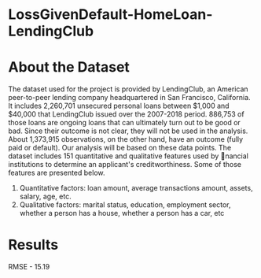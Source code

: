 # LossGivenDefault-HomeLoan-LendingClub
# About the Dataset
The dataset used for the project is provided by LendingClub, an American peer-to-peer lending company
headquartered in San Francisco, California. It includes 2,260,701 unsecured personal loans between $1,000
and $40,000 that LendingClub issued over the 2007-2018 period. 886,753 of those loans are ongoing loans
that can ultimately turn out to be good or bad. Since their outcome is not clear, they will not be used in
the analysis. About 1,373,915 observations, on the other hand, have an outcome (fully paid or default). Our
analysis will be based on these data points.
The dataset includes 151 quantitative and qualitative features used by nancial institutions to determine
an applicant's creditworthiness. Some of those features are presented below.
1. Quantitative factors: loan amount, average transactions amount, assets, salary, age, etc.
2. Qualitative factors: marital status, education, employment sector, whether a person has a house,
whether a person has a car, etc
# Results
RMSE - 15.19

